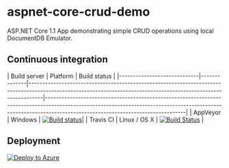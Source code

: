 # aspnet-core-crud-demo

ASP.NET Core 1.1 App demonstrating simple CRUD operations using local DocumentDB Emulator.

## Continuous integration

| Build server                | Platform     | Build status                                                                                                                                                    |
|-----------------------------|--------------|-----------------------------------------------------------------------------------------------------------------------------------------------------------------|---------------------------------------------------------------------------------------------------------------------------------------------------------------------------------------------------------------|
| AppVeyor                    | Windows      | [![Build status](https://ci.appveyor.com/api/projects/status/a6oe47uup57u4x49?svg=true)](https://ci.appveyor.com/project/syedhassaanahmed/aspnet-core-crud-demo)|
| Travis CI                   | Linux / OS X | [![Build Status](https://travis-ci.org/syedhassaanahmed/aspnet-core-crud-demo.svg?branch=master)](https://travis-ci.org/syedhassaanahmed/aspnet-core-crud-demo) |

## Deployment
[![Deploy to Azure](http://azuredeploy.net/deploybutton.png)](https://azuredeploy.net/)
